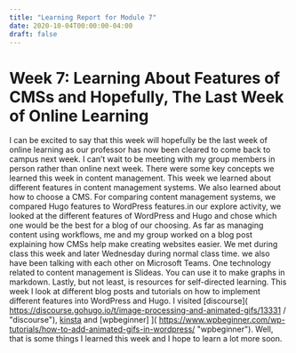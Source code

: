 ```yaml
---
title: "Learning Report for Module 7"
date: 2020-10-04T00:00:00-04:00
draft: false
---
```


Week 7: Learning About Features of CMSs and Hopefully, The Last Week of Online Learning
=======================================================================================
I can be excited to say that this week will hopefully be the last week of online learning as our professor has now been cleared to come back to campus next week. I can’t wait to be meeting with my group members in person rather than online next week. There were some key concepts we learned this week in content management. This week we learned about different features in content management systems. We also learned about how to choose a CMS. For comparing content management systems, we compared Hugo features to WordPress features.in our explore activity, we looked at the different features of WordPress and Hugo and chose which one would be the best for a blog of our choosing. As far as managing content using workflows, me and my group worked on a blog post explaining how CMSs help make creating websites easier. We met during class this week and later Wednesday during normal class time. we also have been talking with each other on Microsoft Teams. One technology related to content management is Slideas. You can use it to make graphs in markdown. Lastly, but not least, is resources for self-directed learning. This week I look at different blog posts and tutorials on how to implement different features into WordPress and Hugo. I visited [discourse]( https://discourse.gohugo.io/t/image-processing-and-animated-gifs/13331 / "discourse"), [kinsta]( https://kinsta.com/blog/wordpress-charts/"kinsta")  and [wpbeginner] ]( https://www.wpbeginner.com/wp-tutorials/how-to-add-animated-gifs-in-wordpress/ "wpbeginner"). Well, that is some things I learned this week and I hope to learn a lot more soon.
